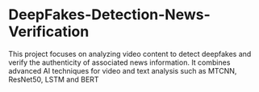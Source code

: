 # DeepFakes-Detection-News-Verification
This project focuses on analyzing video content to detect deepfakes and verify the authenticity of associated news information. It combines advanced AI techniques for video and text analysis such as MTCNN, ResNet50, LSTM and BERT
